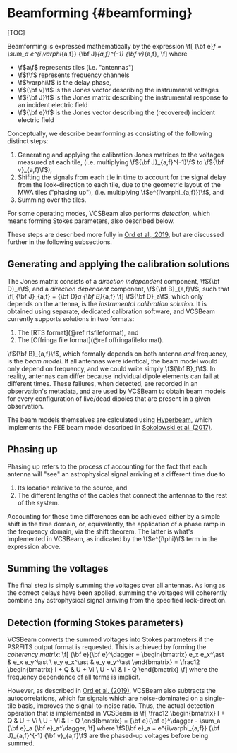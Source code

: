 # Beamforming {#beamforming}

[TOC]

Beamforming is expressed mathematically by the expression
\f[
    {\bf e}_f = \sum_a e^{i\varphi_{a,f}} {\bf J}_{a,f}^{-1} {\bf v}_{a,f},
\f]
where

 - \f$a\f$ represents tiles (i.e. "antennas")
 - \f$f\f$ represents frequency channels
 - \f$\varphi\f$ is the delay phase,
 - \f${\bf v}\f$ is the Jones vector describing the instrumental voltages
 - \f${\bf J}\f$ is the Jones matrix describing the instrumental response to an incident electric field
 - \f${\bf e}\f$ is the Jones vector describing the (recovered) incident electric field

Conceptually, we describe beamforming as consisting of the following distinct steps:

  1. Generating and applying the calibration Jones matrices to the voltages measured at each tile, (i.e. multiplying \f${\bf J}_{a,f}^{-1}\f$ to \f${\bf v}_{a,f}\f$),
  2. Shifting the signals from each tile in time to account for the signal delay from the look-direction to each tile, due to the geometric layout of the MWA tiles ("phasing up"), (i.e. multiplying \f$e^{i\varphi_{a,f}})\f$, and
  3. Summing over the tiles.

For some operating modes, VCSBeam also performs *detection*, which means forming Stokes parameters, also described below.

These steps are described more fully in [Ord et al., 2019](https://www.cambridge.org/core/journals/publications-of-the-astronomical-society-of-australia/article/abs/mwa-tiedarray-processing-i-calibration-and-beamformation/E9A7A9981AE9A935C9E08500CA6A1C1E), but are discussed further in the following subsections.

## Generating and applying the calibration solutions

The Jones matrix consists of a *direction independent* component, \f${\bf D}_a\f$, and a *direction dependent* component, \f${\bf B}_{a,f}\f$, such that
\f[
    {\bf J}_{a,f} = {\bf D}_a {\bf B}_{a,f}
\f]
\f${\bf D}_a\f$, which only depends on the antenna, is the *instrumental calibration solution*.
It is obtained using separate, dedicated calibration software, and VCSBeam currently supports solutions in two formats:

  1. The [RTS format](@ref rtsfileformat), and
  2. The [Offringa file format](@ref offringafileformat).

\f${\bf B}_{a,f}\f$, which formally depends on both antenna *and* frequency, is the *beam model*.
If all antennas were identical, the beam model would only depend on frequency, and we could write simply \f${\bf B}_f\f$.
In reality, antennas can differ because individual dipole elements can fail at different times.
These failures, when detected, are recorded in an observation's metadata, and are used by VCSBeam to obtain beam models for every configuration of live/dead dipoles that are present in a given observation.

The beam models themselves are calculated using [Hyperbeam](https://github.com/MWATelescope/mwa_hyperdrive), which implements the FEE beam model described in [Sokolowski et al. (2017)](https://www.cambridge.org/core/journals/publications-of-the-astronomical-society-of-australia/article/calibration-and-stokes-imaging-with-full-embedded-element-primary-beam-model-for-the-murchison-widefield-array/FBA84B9EB94000BD6258A8F75840C476#).

## Phasing up

Phasing up refers to the process of accounting for the fact that each antenna will "see" an astrophysical signal arriving at a different time due to

  1. Its location relative to the source, and
  2. The different lengths of the cables that connect the antennas to the rest of the system.

Accounting for these time differences can be achieved either by a simple shift in the time domain, or, equivalently, the application of a phase ramp in the frequency domain, via the shift theorem.
The latter is what's implemented in VCSBeam, as indicated by the \f$e^{i\phi}\f$ term in the expression above.

## Summing the voltages

The final step is simply summing the voltages over all antennas.
As long as the correct delays have been applied, summing the voltages will coherently combine any astrophysical signal arriving from the specified look-direction.

## Detection (forming Stokes parameters)

VCSBeam converts the summed voltages into Stokes parameters if the PSRFITS output format is requested.
This is achieved by forming the *coherency matrix*:
\f[
    {\bf e}{\bf e}^\dagger
      = \begin{bmatrix}
            e_x e_x^\ast & e_x e_y^\ast \\
            e_y e_x^\ast & e_y e_y^\ast
        \end{bmatrix}
      = \frac12 \begin{bmatrix}
            I + Q & U + Vi \\
            U - Vi & I - Q
        \end{bmatrix}
\f]
where the frequency dependence of all terms is implicit.

However, as described in [Ord et al. (2019)](https://www.cambridge.org/core/journals/publications-of-the-astronomical-society-of-australia/article/abs/mwa-tiedarray-processing-i-calibration-and-beamformation/E9A7A9981AE9A935C9E08500CA6A1C1E), VCSBeam also subtracts the autocorrelations, which for signals which are noise-dominated on a single-tile basis, improves the signal-to-noise ratio.
Thus, the actual detection operation that is implemented in VCSBeam is
\f[
    \frac12 \begin{bmatrix}
        I + Q & U + Vi \\
        U - Vi & I - Q
    \end{bmatrix}
    = {\bf e}{\bf e}^\dagger - \sum_a {\bf e}_a {\bf e}_a^\dagger,
\f]
where \f${\bf e}_a = e^{i\varphi_{a,f}} {\bf J}_{a,f}^{-1} {\bf v}_{a,f}\f$ are the phased-up voltages before being summed.
